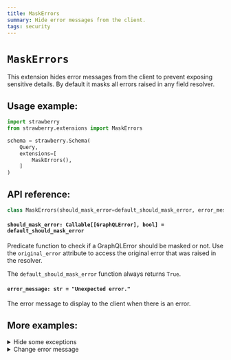 ```yaml
---
title: MaskErrors
summary: Hide error messages from the client.
tags: security
---
```


# `MaskErrors`

This extension hides error messages from the client to prevent exposing
sensitive details. By default it masks all errors raised in any field resolver.

## Usage example:

```python
import strawberry
from strawberry.extensions import MaskErrors

schema = strawberry.Schema(
    Query,
    extensions=[
        MaskErrors(),
    ]
)
```

## API reference:

```python
class MaskErrors(should_mask_error=default_should_mask_error, error_message="Unexpected error.")
```

#### `should_mask_error: Callable[[GraphQLError], bool] = default_should_mask_error`

Predicate function to check if a GraphQLError should be masked or not. Use the
`original_error` attribute to access the original error that was raised in the
resolver.

<Note>

The `default_should_mask_error` function always returns `True`.

</Note>

#### `error_message: str = "Unexpected error."`

The error message to display to the client when there is an error.

## More examples:

<details>
  <summary>Hide some exceptions</summary>

```python
import strawberry
from strawberry.extensions import MaskErrors
from graphql.error import GraphQLError

class VisibleError(Exception):
    pass

def should_mask_error(error: GraphQLError) -> bool:
    original_error = error.original_error
    if original_error and isinstance(original_error, VisibleError):
        return False

    return True

schema = strawberry.Schema(
    Query,
    extensions=[
        MaskErrors(should_mask_error=should_mask_error),
    ]
)
```

</details>

<details>
  <summary>Change error message</summary>

```python
import strawberry
from strawberry.extensions import MaskErrors

schema = strawberry.Schema(
    Query,
    extensions=[
        MaskErrors(error_message="Oh no! An error occured. Very sorry about that."),
    ]
)
```

</details>
